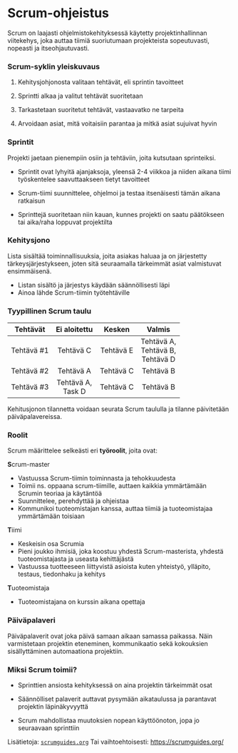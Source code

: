 # Scrum-ohjeistus

Scrum on laajasti ohjelmistokehityksessä käytetty projektinhallinnan viitekehys, joka auttaa tiimiä suoriutumaan projekteista sopeutuvasti, nopeasti ja itseohjautuvasti.

### Scrum-syklin yleiskuvaus

1. Kehitysjohjonosta valitaan tehtävät, eli sprintin tavoitteet

2. Sprintti alkaa ja valitut tehtävät suoritetaan

3. Tarkastetaan suoritetut tehtävät, vastaavatko ne tarpeita

4. Arvoidaan asiat, mitä voitaisiin parantaa ja mitkä asiat sujuivat hyvin

### Sprintit

Projekti jaetaan pienempiin osiin ja tehtäviin, joita kutsutaan sprinteiksi.

- Sprintit ovat lyhyitä ajanjaksoja, yleensä 2-4 viikkoa ja niiden aikana tiimi työskentelee saavuttaakseen tietyt tavoitteet

- Scrum-tiimi suunnittelee, ohjelmoi ja testaa itsenäisesti tämän aikana ratkaisun

- Sprinttejä suoritetaan niin kauan, kunnes projekti on saatu päätökseen tai aika/raha loppuvat projektilta

### Kehitysjono

Lista sisältää toiminnallisuuksia, joita asiakas haluaa ja on järjestetty tärkeysjärjestykseen, joten sitä seuraamalla tärkeimmät asiat valmistuvat ensimmäisenä.

- Listan sisältö ja järjestys käydään säännöllisesti läpi
- Ainoa lähde Scrum-tiimin työtehtäville


### Tyypillinen Scrum taulu

|  Tehtävät  |     Ei aloitettu     |  Kesken   |                 Valmis                 |
| :--------: | :------------------: | :-------: | :------------------------------------: |
| Tehtävä #1 |      Tehtävä C       | Tehtävä E | Tehtävä A, <br>Tehtävä B,<br>Tehtävä D |
| Tehtävä #2 |      Tehtävä A       | Tehtävä C |               Tehtävä B                |
| Tehtävä #3 | Tehtävä A,<br>Task D | Tehtävä C |               Tehtävä B                |

Kehitusjonon tilannetta voidaan seurata Scrum taululla ja tilanne päivitetään päiväpalavereissa.

### Roolit

Scrum määrittelee selkeästi eri **työroolit**, joita ovat:

**S**crum-master
- Vastuussa Scrum-tiimin toiminnasta ja tehokkuudesta
- Toimii ns. oppaana scrum-tiimille, auttaen kaikkia ymmärtämään Scrumin teoriaa ja käytäntöä
- Suunnittelee, perehdyttää ja ohjeistaa
- Kommunikoi tuoteomistajan kanssa, auttaa tiimiä ja tuoteomistajaa ymmärtämään toisiaan

**T**iimi
- Keskeisin osa Scrumia
- Pieni joukko ihmisiä, joka koostuu yhdestä Scrum-masterista, yhdestä tuoteomistajasta ja useasta kehittäjästä
- Vastuussa tuotteeseen liittyvistä asioista kuten yhteistyö, ylläpito, testaus, tiedonhaku ja kehitys

**T**uoteomistaja
- Tuoteomistajana on kurssin aikana opettaja

### Päiväpalaveri

Päiväpalaverit ovat joka päivä samaan aikaan samassa paikassa. Näin varmistetaan projektin eteneminen, kommunikaatio sekä kokouksien sisällyttäminen automaationa projektiin.

### Miksi Scrum toimii?

- Sprinttien ansiosta kehityksessä on aina projektin tärkeimmät osat

- Säännölliset palaverit auttavat pysymään aikataulussa ja parantavat projektin läpinäkyvyyttä

- Scrum mahdollistaa muutoksien nopean käyttöönoton, jopa jo seuraavaan sprinttiin

Lisätietoja: [`scrumguides.org`](https://scrumguides.org/)
Tai vaihtoehtoisesti: https://scrumguides.org/
